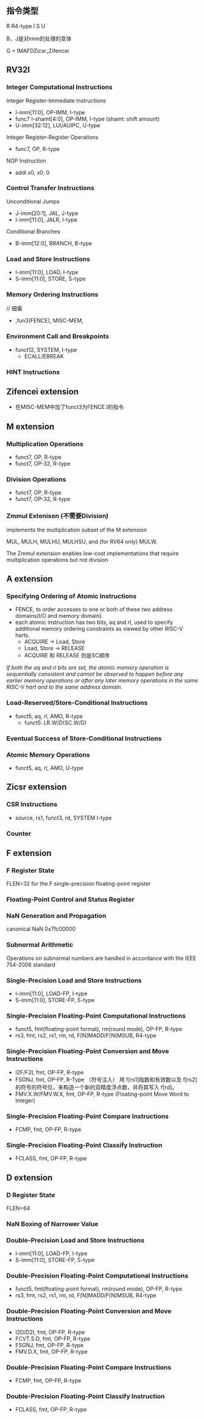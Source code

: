 

## 指令类型


R
    R4-type
I
S
U

B，J是对imm的处理的变体


G = IMAFDZicsr_Zifencei


## RV32I


### Integer Computational Instructions


Integer Register-Immediate Instructions

* I-imm[11:0], OP-IMM, I-type
* func7 I-shamt[4:0], OP-IMM, I-type  (shamt: shift amount)
* U-imm[32:12], LUI/AUIPC, U-type

Integer Register-Register Operations

* func7, OP, R-type

NOP Instruction

* addi x0, x0, 0

### Control Transfer Instructions


Unconditional Jumps

* J-imm[20:1], JAL, J-type
* I-imm[11:0], JALR, I-type

Conditional Branches

* B-imm[12:0], BRANCH, B-type


### Load and Store Instructions

* I-imm[11:0], LOAD, I-type
* S-imm[11:0], STORE, S-type

### Memory Ordering Instructions

// 细看
* ,fun3(FENCE), MISC-MEM,


### Environment Call and Breakpoints

* funct12, SYSTEM, I-type
    - ECALL/EBREAK

### HINT Instructions


## Zifencei extension

* 在MISC-MEM中加了funct3为FENCE.I的指令

## M extension

### Multiplication Operations

* funct7, OP, R-type
* funct7, OP-32, R-type

### Division Operations

* funct7, OP, R-type
* funct7, OP-32, R-type

### Zmmul Extenison (不需要Division)

implements the multiplication subset of the M extension

MUL, MULH, MULHU, MULHSU, and (for RV64 only) MULW.

The Zmmul extension enables low-cost implementations that require multiplication operations but not division

## A extension

### Specifying Ordering of Atomic Instructions

* FENCE, to order accesses to one or both of these two address domains(I/O and memory domain).
* each atomic instruction has two bits, aq and rl, used to specify additional memory ordering constraints as viewed by other RISC-V harts.
    - ACQUIRE -> Load, Store
    - Load, Store -> RELEASE
    - ACQUIRE 和 RELEASE 则是SC顺序


*If both the aq and rl bits are set, the atomic memory operation is sequentially consistent and cannot be observed to happen before any earlier memory operations or after any later memory operations in the same RISC-V hart and to the same address domain.*

### Load-Reserved/Store-Conditional Instructions

* funct5, aq, rl, AMO, R-type
    - funct5: LR.W/D(SC.W/D)


### Eventual Success of Store-Conditional Instructions


### Atomic Memory Operations

* funct5, aq, rl, AMO, U-type

## Zicsr extension


### CSR Instructions

* source, rs1, funct3, rd, SYSTEM   I-type

### Counter


## F extension

### F Register State

FLEN=32 for the F single-precision floating-point register

### Floating-Point Control and Status Register

### NaN Generation and Propagation

canonical NaN  0x7fc00000

### Subnormal Arithmetic

Operations on subnormal numbers are handled in accordance with the IEEE 754-2008 standard

### Single-Precision Load and Store Instructions

* I-imm[11:0], LOAD-FP, I-type
* S-imm[11:0], STORE-FP, S-type
 
### Single-Precision Floating-Point Computational Instructions

* funct5, fmt(floating-point format), rm(round mode), OP-FP, R-type
* rs3, fmt, rs2, rs1, rm, rd, F[N]MADD/F[N]MSUB, R4-type

### Single-Precision Floating-Point Conversion and Move Instructions


* I2F/F2I, fmt, OP-FP, R-type
* FSGNJ, fmt, OP-FP, R-Type （符号注入） 用 f[rs1]指数和有效数以及 f[rs2]的符号的符号位，来构造一个新的双精度浮点数，并将其写入 f[rd]。
* FMV.X.W/FMV.W.X, fmt, OP-FP, R-type  (Floating-point Move Word to Integer)

### Single-Precision Floating-Point Compare Instructions

* FCMP, fmt, OP-FP, R-type


### Single-Precision Floating-Point Classify Instruction

* FCLASS, fmt, OP-FP, R-type

## D extension

### D Register State

FLEN=64

### NaN Boxing of Narrower Value

### Double-Precision Load and Store Instructions

* I-imm[11:0], LOAD-FP, I-type
* S-imm[11:0], STORE-FP, S-type

### Double-Precision Floating-Point Computational Instructions

* funct5, fmt(floating-point format), rm(round mode), OP-FP, R-type
* rs3, fmt, rs2, rs1, rm, rd, F[N]MADD/F[N]MSUB, R4-type

### Double-Precision Floating-Point Conversion and Move Instructions


* I2D/D2I, fmt, OP-FP, R-type
* FCVT.S.D, fmt, OP-FP, R-type
* FSGNJ, fmt, OP-FP, R-type
* FMV.D.X, fmt, OP-FP, R-type

### Double-Precision Floating-Point Compare Instructions


* FCMP, fmt, OP-FP, R-type

### Double-Precision Floating-Point Classify Instruction

* FCLASS, fmt, OP-FP, R-type

## 
